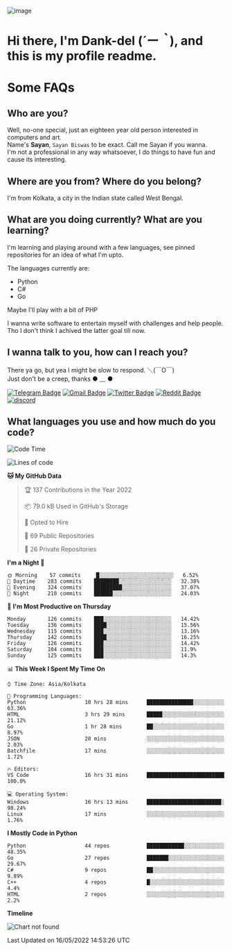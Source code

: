 ![image](https://user-images.githubusercontent.com/63096193/125182844-29f20800-e22f-11eb-8dc9-b0f2d29647bb.png)

# **Hi there, I'm Dank-del (*´ー｀*), and this is my profile readme.**
<!--  [![Profile views](https://gpvc.arturio.dev/dank-del)](https://github.com/dank-del) -->
# Some FAQs

## **Who are you?**

Well, no-one special, just an eighteen year old person interested in computers and art. \
Name's **Sayan**, `Sayan Biswas` to be exact. Call me Sayan if you wanna. \
I'm not a professional in any way whatsoever, I do things to have fun and cause its interesting.

## **Where are you from? Where do you belong?**

I'm from Kolkata, a city in the Indian state called West Bengal.

## **What are you doing currently? What are you learning?**

I'm learning and playing around with a few languages, see pinned repositories for an idea of what I'm upto.

The languages currently are:

- Python
- C#
- Go

Maybe I'll play with a bit of PHP

I wanna write software to entertain myself with challenges and help people. \
Tho I don't think I achived the latter goal till now.

<!--## **Eww, I see a weeb profile.**

Can't help it, it's the best way to hide my face on this account
> Why do people hate weebs .-.

## **Cool, what more interests you?**

My interests are quite, weird. They're scattered all over the place. \
I've been fascinated by music and have studied it since the age of 6, I've performed on stage and on air but yeah now I've been away from that. I specialize in key instruments. \
Another thing that interests me is Media Production, aka, working with audio, video and broadcasting media.

> I just like art in general. also feeds the reason of me being obsessed with Japanese drawings (⋟ ﹏ ⋞)-->

## **I wanna talk to you, how can I reach you?**

There ya go, but yea I might be slow to respond. ＼(￣O￣) \
Just don't be a creep, thanks ● ﹏ ●

[![Telegram Badge](https://img.shields.io/badge/-dank_as_fuck-1ca0f1?style=flat-square&logo=telegram&logoColor=white&link=https://t.me/dank_as_fuck)](https://t.me/dank_as_fuck)
[![Gmail Badge](https://img.shields.io/badge/-chizuru@kanojo.tk-c14438?style=flat-square&logo=Gmail&logoColor=white&link=mailto:chizuru@kanojo.tk)](mailto:chizuru@kanojo.tk)
[![Twitter Badge](https://img.shields.io/twitter/follow/TheDankDel?style=social)](https://twitter.com/TheDankDel)
[![Reddit Badge](https://img.shields.io/reddit/user-karma/combined/dank_as_fuck_?style=social)](https://www.reddit.com/user/dank_as_fuck_/)
[![discord](https://discord-md-badge.vercel.app/api/shield/506536929152466945?style=social)](https://discordapp.com/users/506536929152466945)

## **What languages you use and how much do you code?**

<!--START_SECTION:waka-->
![Code Time](http://img.shields.io/badge/Code%20Time-580%20hrs%204%20mins-blue)

![Lines of code](https://img.shields.io/badge/From%20Hello%20World%20I%27ve%20Written-751%20Thousand%20lines%20of%20code-blue)

**🐱 My GitHub Data** 

> 🏆 137 Contributions in the Year 2022
 > 
> 📦 79.0 kB Used in GitHub's Storage 
 > 
> 💼 Opted to Hire
 > 
> 📜 69 Public Repositories 
 > 
> 🔑 26 Private Repositories  
 > 
**I'm a Night 🦉** 

```text
🌞 Morning    57 commits     █░░░░░░░░░░░░░░░░░░░░░░░░   6.52% 
🌆 Daytime    283 commits    ████████░░░░░░░░░░░░░░░░░   32.38% 
🌃 Evening    324 commits    █████████░░░░░░░░░░░░░░░░   37.07% 
🌙 Night      210 commits    ██████░░░░░░░░░░░░░░░░░░░   24.03%

```
📅 **I'm Most Productive on Thursday** 

```text
Monday       126 commits    ███░░░░░░░░░░░░░░░░░░░░░░   14.42% 
Tuesday      136 commits    ████░░░░░░░░░░░░░░░░░░░░░   15.56% 
Wednesday    115 commits    ███░░░░░░░░░░░░░░░░░░░░░░   13.16% 
Thursday     142 commits    ████░░░░░░░░░░░░░░░░░░░░░   16.25% 
Friday       126 commits    ███░░░░░░░░░░░░░░░░░░░░░░   14.42% 
Saturday     104 commits    ███░░░░░░░░░░░░░░░░░░░░░░   11.9% 
Sunday       125 commits    ███░░░░░░░░░░░░░░░░░░░░░░   14.3%

```


📊 **This Week I Spent My Time On** 

```text
⌚︎ Time Zone: Asia/Kolkata

💬 Programming Languages: 
Python                   10 hrs 28 mins      ███████████████░░░░░░░░░░   63.36% 
HTML                     3 hrs 29 mins       █████░░░░░░░░░░░░░░░░░░░░   21.12% 
Go                       1 hr 28 mins        ██░░░░░░░░░░░░░░░░░░░░░░░   8.97% 
JSON                     20 mins             ░░░░░░░░░░░░░░░░░░░░░░░░░   2.03% 
Batchfile                17 mins             ░░░░░░░░░░░░░░░░░░░░░░░░░   1.72%

🔥 Editors: 
VS Code                  16 hrs 31 mins      █████████████████████████   100.0%

💻 Operating System: 
Windows                  16 hrs 13 mins      ████████████████████████░   98.24% 
Linux                    17 mins             ░░░░░░░░░░░░░░░░░░░░░░░░░   1.76%

```

**I Mostly Code in Python** 

```text
Python                   44 repos            ████████████░░░░░░░░░░░░░   48.35% 
Go                       27 repos            ███████░░░░░░░░░░░░░░░░░░   29.67% 
C#                       9 repos             ██░░░░░░░░░░░░░░░░░░░░░░░   9.89% 
C++                      4 repos             █░░░░░░░░░░░░░░░░░░░░░░░░   4.4% 
HTML                     2 repos             ░░░░░░░░░░░░░░░░░░░░░░░░░   2.2%

```


**Timeline**

![Chart not found](https://raw.githubusercontent.com/Dank-del/Dank-del/main/charts/bar_graph.png) 


 Last Updated on 16/05/2022 14:53:26 UTC
<!--END_SECTION:waka-->

<!--## **Can I stalk your spotify?**

Um sure.

![OwO Spotify](https://spotify-recently-played-readme.vercel.app/api?user=31fdrsslnr7nvq4ytqwtw7c4rxfm&count=5)-->
